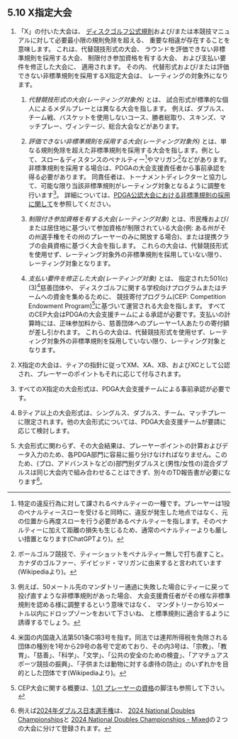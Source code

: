 ## 5.10 X指定大会

1. 「X」の付いた大会は、
[ディスクゴルフ公式規則](ordg/index)および/または本競技マニュアルに対して必要最小限の規則免除を超える、
重要な相違が存在することを意味します。
これは、代替競技形式の大会、
ラウンドを評価できない非標準規則を採用する大会、
制限付き参加資格を有する大会、
および支払い要件を修正した大会に、
適用されます。
その内、
代替形式および/または評価できない非標準規則を採用するX指定大会は、
レーティングの対象外になります。

    1. *代替競技形式の大会(レーティング対象外)* とは、
    試合形式が標準的な個人によるメダルプレーとは異なる大会を指します。
    例えば、ダブルス、チーム戦、バスケットを使用しないコース、勝者総取り、スキンズ、マッチプレー、ヴィンテージ、総合大会などがあります。

    1. *評価できない非標準規則を採用する大会(レーティング対象外)* とは、単なる規則免除を超えた非標準規則を採用する大会を指します。例として、スロー＆ディスタンスのペナルティー[^5.10.1]やマリガン[^5.10.2]などがあります。
    非標準規則を採用する場合は、PDGAの大会支援責任者から事前承認を得る必要があります。
    同責任者は、トーナメントディレクターと協力して、可能な限り当該非標準規則がレーティング対象となるように調整を行います[^5.10.2.5]。
    詳細については、[PDGA公認大会における非標準規則の採用に関して](dgj/nonstandards)を参照してください。

    1. *制限付き参加資格を有する大会(レーティング対象)* とは、市民権および/または居住地に基づいて参加資格が制限されている大会(例: ある州がその州選手権をその州のプレーヤーのみに開放する場合)、または提携クラブの会員資格に基づく大会を指します。
    これらの大会は、代替競技形式を使用せず、レーティング対象外の非標準規則を採用していない限り、レーティング対象となります。

    1. *支払い要件を修正した大会(レーティング対象)* とは、
    指定された501(c)(3)[^5.10.3]慈善団体や、
    ディスクゴルフに関する学校向けプログラムまたはチームへの資金を集めるために、
    競技寄付プログラム(CEP: Competition Endowment Program)[^5.10.4]に基づいて運営される大会を指します。
    すべてのCEP大会はPDGAの大会支援チームによる承認が必要です。支払いの計算時には、正味参加料から、慈善団体へのプレーヤー1人あたりの寄付額が差し引かれます。
    これらの大会は、代替競技形式を使用せず、レーティング対象外の非標準規則を採用していない限り、レーティング対象となります。

1. X指定の大会は、ティアの指針に従ってXM、XA、XB、およびXCとして公認され、プレーヤーのポイントもそれに応じて付与されます。

1. すべてのX指定の大会形式は、PDGA大会支援チームによる事前承認が必要です。

1. Bティア以上の大会形式は、シングルス、ダブルス、チーム、マッチプレーに限定されます。他の大会形式については、PDGA大会支援チームが要請に応じて検討します。

1. 大会形式に関わらず、その大会結果は、プレーヤーポイントの計算およびデータ入力のため、各PDGA部門に容易に振り分けなければなりません。このため、(プロ、アドバンストなどの)部門別ダブルスと(男性/女性の)混合ダブルスは同じ大会内で組み合わせることはできず、別々のTD報告書が必要になります[^5.10.5]。


[^5.10.1]: 特定の違反行為に対して課されるペナルティーの一種です。プレーヤーは1投のペナルティースローを受けると同時に、違反が発生した地点ではなく、元の位置から再度スローを行う必要があるペナルティーを指します。そのペナルティーに加えて距離の損失も生じるため、通常のペナルティーよりも厳しい措置となります(ChatGPTより)。

[^5.10.2]: ボールゴルフ競技で、ティーショットをペナルティー無しで打ち直すこと。カナダのゴルファー、デイビッド・マリガンに由来すると言われています(Wikipediaより)。

[^5.10.2.5]: 例えば、50メートル先のマンダトリー通過に失敗した場合にティーに戻って投げ直すような非標準規則があった場合、
大会支援責任者がその様な非標準規則を認める様に調整するという意味ではなく、
マンダトリーから10メートル以内にドロップゾーンをおいて下さいね、
と標準規則に適合するように誘導するでしょう。

[^5.10.3]: 米国の内国歳入法第501条C項3号を指す。同法では連邦所得税を免除される団体の種別を1号から29号の各号で定めており、その内3号は、「宗教」、「教育」、「慈善」、「科学」、「文学」、「公共の安全のための検査」、「アマチュアスポーツ競技の振興」、「子供または動物に対する虐待の防止」のいずれかを目的とした団体です(Wikipediaより)。

[^5.10.4]: CEP大会に関する概要は、[1.01 プレーヤーの資格](#プレーヤーの資格)の脚注も参照して下さい。

[^5.10.5]: 例えば[2024年ダブルス日本選手権](http://www.jpdga.jp/result.php?tno=667)は、
[2024 National Doubles Championships](https://www.pdga.com/tour/event/77102)と
[2024 National Doubles Championships - Mixed](https://www.pdga.com/tour/event/78423)の２つの大会に分けて登録されます。

